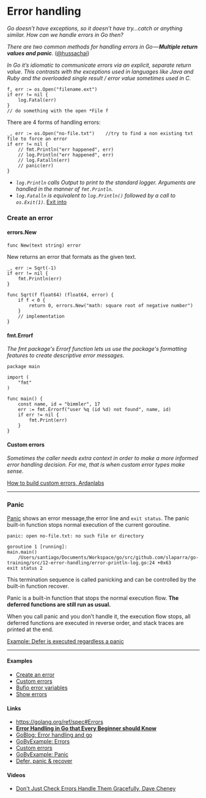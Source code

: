 # Error handling

*Go doesn’t have exceptions, so it doesn’t have try…catch or anything similar. How can we handle errors in Go then?*

*There are two common methods for handling errors in Go — **Multiple return values and panic**.* ([@hussachai])

[@hussachai]: https://medium.com/@hussachai/error-handling-in-go-a-quick-opinionated-guide-9199dd7c7f76

*In Go it’s idiomatic to communicate errors via an explicit, separate return value. This contrasts with the exceptions used in languages like Java and Ruby and the overloaded single result / error value sometimes used in C.*

```
f, err := os.Open("filename.ext")
if err != nil {
    log.Fatal(err)
}
// do something with the open *File f
```

There are 4 forms of handling errors:
```
_, err := os.Open("no-file.txt")	//try to find a non existing txt file to force an error
if err != nil {
    // fmt.Println("err happened", err)
    // log.Println("err happened", err)
    // log.Fatalln(err)
    // panic(err)
}
```
- *`log.Println` calls Output to print to the standard logger. Arguments are handled in the manner of `fmt.Println`.*
- *`log.Fatalln` is equivalent to `log.Println()` followed by a call to `os.Exit(1)`.*  [Exit into](https://godoc.org/os#Exit)

### Create an error

#### errors.New

`func New(text string) error`

New returns an error that formats as the given text.

```
_, err := Sqrt(-1)
if err != nil {
    fmt.Println(err)
}

func Sqrt(f float64) (float64, error) {
    if f < 0 {
        return 0, errors.New("math: square root of negative number")
    }
    // implementation
}
```

#### fmt.Errorf

*The fmt package's Errorf function lets us use the package's formatting features to create descriptive error messages.*

```
package main

import (
	"fmt"
)

func main() {
	const name, id = "bimmler", 17
	err := fmt.Errorf("user %q (id %d) not found", name, id)
	if err != nil {
		fmt.Print(err)
	}
}
```
#### Custom errors
*Sometimes the caller needs extra context in order to make a more informed error handling decision. For me, that is when custom error types make sense.* 

[How to build custom errors, Ardanlabs](https://www.ardanlabs.com/blog/2014/11/error-handling-in-go-part-ii.html)

---

### Panic

[Panic] shows an error message,the error line and `exit status`. The panic built-in function stops normal execution of the current goroutine.

[Panic]: https://godoc.org/builtin#panic

```
panic: open no-file.txt: no such file or directory

goroutine 1 [running]:
main.main()
	/Users/santiago/Documents/Workspace/go/src/github.com/slaparra/go-training/src/12-error-handling/error-println-log.go:24 +0x63
exit status 2
```

This termination sequence is called panicking and can be controlled by the built-in function recover.

Panic is a built-in function that stops the normal execution flow. **The deferred functions are still run as usual.**

When you call panic and you don’t handle it, the execution flow stops, all deferred functions are executed in reverse order, and stack traces are printed at the end.

[Example: Defer is executed regardless a panic](https://play.golang.org/p/sfkGfBo04d3)

---

#### Examples
- [Create an error](../src/12-error-handling/create-error.go)
- [Custom errors](../src/12-error-handling/custom-error.go)
- [Bufio error variables](https://golang.org/src/bufio/bufio.go)
- [Show errors](../src/12-error-handling/error-println-log.go)


#### Links
- https://golang.org/ref/spec#Errors
- [**Error Handling in Go that Every Beginner should Know**](https://medium.com/@hussachai/error-handling-in-go-a-quick-opinionated-guide-9199dd7c7f76)
- [GoBlog: Error handling and go](https://blog.golang.org/error-handling-and-go)
- [GoByExample: Errors](https://gobyexample.com/errors)
- [Custom errors](https://golangbot.com/custom-errors/)
- [GoByExample: Panic](https://gobyexample.com/panic)
- [Defer, panic & recover](https://www.golang-book.com/books/intro/7#section6)

#### Videos
- [Don't Just Check Errors Handle Them Gracefully, Dave Cheney](https://www.youtube.com/watch?v=lsBF58Q-DnY)
